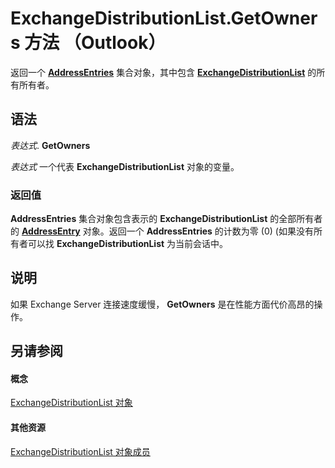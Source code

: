 
# ExchangeDistributionList.GetOwners 方法 （Outlook）

返回一个  **[AddressEntries](db91b717-07c6-d1f2-c545-b766ee1f0c6b.md)** 集合对象，其中包含 **[ExchangeDistributionList](2830dfba-6c0a-a81f-6b98-92ac2aafb59d.md)** 的所有所有者。


## 语法

 _表达式_. **GetOwners**

 _表达式_ 一个代表 **ExchangeDistributionList** 对象的变量。


### 返回值

 **AddressEntries** 集合对象包含表示的 **ExchangeDistributionList** 的全部所有者的 **[AddressEntry](d4a0a85e-8bab-bc56-57bc-d70c3c570c8e.md)** 对象。返回一个 **AddressEntries** 的计数为零 (0) (如果没有所有者可以找 **ExchangeDistributionList** 为当前会话中。


## 说明

如果 Exchange Server 连接速度缓慢，  **GetOwners** 是在性能方面代价高昂的操作。


## 另请参阅


#### 概念


[ExchangeDistributionList 对象](2830dfba-6c0a-a81f-6b98-92ac2aafb59d.md)
#### 其他资源


[ExchangeDistributionList 对象成员](89105487-3e5b-ee8b-02e0-33ad42bd2fbe.md)
